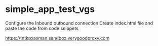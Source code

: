 # simple_app_test_vgs


Configure the Inbound outbound connection
Create index.html file and paste the code from code snippets


https://tntkpxaxman.sandbox.verygoodproxy.com
